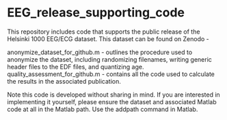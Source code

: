 # EEG_release_supporting_code
This repository includes code that supports the public release of the Helsinki 1000 EEG/ECG dataset. This dataset can be found on Zenodo - 

anonymize_dataset_for_github.m - outlines the procedure used to anonymize the dataset, including randomizing filenames, writing generic header files to the EDF files, and quantizing age.
quality_assessment_for_github.m - contains all the code used to calculate the results in the associated publication.

Note this code is developed without sharing in mind. If you are interested in implementing it yourself, please ensure the dataset and associated Matlab code at all in the Matlab path. Use the addpath command in Matlab.

